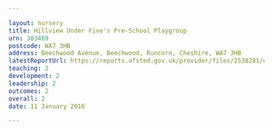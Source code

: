 ```yaml
---

layout: nursery
title: Hillview Under Five's Pre-School Playgroup
urn: 303469
postcode: WA7 3HB
address: Beechwood Avenue, Beechwood, Runcorn, Cheshire, WA7 3HB
latestReportUrl: https://reports.ofsted.gov.uk/provider/files/2538281/urn/303469.pdf
teaching: 2
development: 2
leadership: 2
outcomes: 2
overall: 2
date: 11 January 2016

---
```

